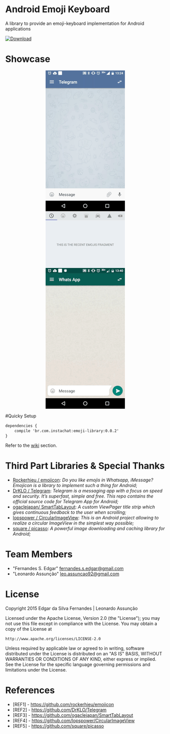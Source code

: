 # Android Emoji Keyboard
A library to provide an emoji-keyboard implementation for Android applications

[ ![Download](https://api.bintray.com/packages/edsilfer/maven/emoji-library/images/download.svg) ](https://bintray.com/edsilfer/maven/emoji-library/_latestVersion)

# <a name="showcase"></a>Showcase
<p align="center">
<img src="showcase/telegram.gif" align="center"  hspace="20">
<img src="showcase/emojilayout.gif" align="center">
<img src="showcase/whatsapp.gif" align="center" hspace="20">
</p>

#Quicky Setup
```
dependencies {
    compile 'br.com.instachat:emoji-library:0.0.2'
}
```
Refer to the [wiki](https://github.com/instachat/emoji-library/wiki/Development) section.


# <a name="third-part-libraries"></a>Third Part Libraries & Special Thanks
* [Rockerhieu / emojicon](#REF1): _Do you like emojis in Whatsapp, iMessage? Emojicon is a library to implement such a thing for Android_;
* [DrKLO / Telegram](#REF2): _Telegram is a messaging app with a focus on speed and security. It’s superfast, simple and free. This repo contains the official source code for Telegram App for Android;_
* [ogaclejapan/ SmartTabLayout](#REF3): _A custom ViewPager title strip which gives continuous feedback to the user when scrolling;_
* [lopspower / CircularImageView](#REF4): _This is an Android project allowing to realize a circular ImageView in the simplest way possible;_
* [square / picasso](#REF5): _A powerful image downloading and caching library for Android;_

# <a name="team-members"></a>Team Members
* "Fernandes S. Edgar" <fernandes.s.edgar@gmail.com>
* "Leonardo Assunção" <leo.assuncao92@gmail.com>

# <a name="license"></a>License
Copyright 2015 Edgar da Silva Fernandes | Leonardo Assunção

Licensed under the Apache License, Version 2.0 (the "License");
you may not use this file except in compliance with the License.
You may obtain a copy of the License at

    http://www.apache.org/licenses/LICENSE-2.0

Unless required by applicable law or agreed to in writing, software
distributed under the License is distributed on an "AS IS" BASIS,
WITHOUT WARRANTIES OR CONDITIONS OF ANY KIND, either express or implied.
See the License for the specific language governing permissions and
limitations under the License. 


# <a name="references"></a>References
* <a name="REF1"></a>[REF1] - https://github.com/rockerhieu/emojicon
* <a name="REF2"></a>[REF2] - https://github.com/DrKLO/Telegram
* <a name="REF3"></a>[REF3] - https://github.com/ogaclejapan/SmartTabLayout
* <a name="REF4"></a>[REF4] - https://github.com/lopspower/CircularImageView
* <a name="REF5"></a>[REF5] - https://github.com/square/picasso
